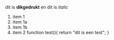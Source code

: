 dit is **dikgedrukt** en dit is *italic*
1. item 1
 1. item 1a
 1. item 1b
2. item 2
    function test(){
      return "dit is een test";
    }
